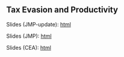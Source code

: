 ## Tax Evasion and Productivity

Slides (JMP-update): [html](https://raw.githack.com/hans-mtz/tax_evasion_productivity/main/Quarto-Slides/JMP-update.html)

Slides (JMP): [html](https://raw.githack.com/hans-mtz/tax_evasion_productivity/main/Slides/Tax_Prod.html)

Slides (CEA): [html](https://raw.githack.com/hans-mtz/tax_evasion_productivity/main/Slides/CEA-2023.html)